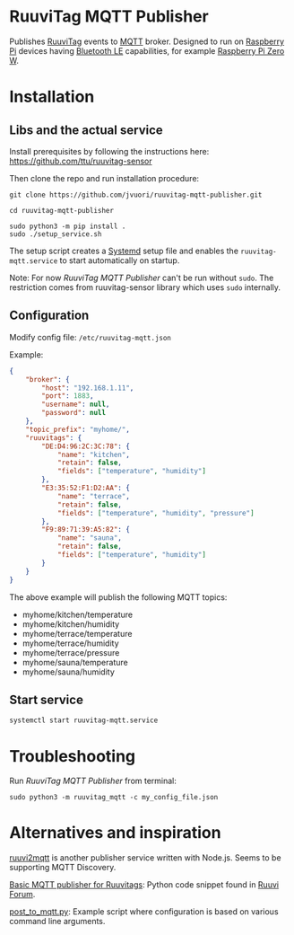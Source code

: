 # RuuviTag MQTT Publisher

Publishes [RuuviTag](https://ruuvi.com/) events to [MQTT](https://mqtt.org/) broker. Designed to run on [Raspberry Pi](https://www.raspberrypi.org/) devices having [Bluetooth LE](https://en.wikipedia.org/wiki/Bluetooth_Low_Energy) capabilities, for example [Raspberry Pi Zero W](https://www.raspberrypi.org/products/raspberry-pi-zero/).

# Installation

## Libs and the actual service

Install prerequisites by following the instructions here:
https://github.com/ttu/ruuvitag-sensor

Then clone the repo and run installation procedure:

    git clone https://github.com/jvuori/ruuvitag-mqtt-publisher.git

    cd ruuvitag-mqtt-publisher

    sudo python3 -m pip install .
    sudo ./setup_service.sh

The setup script creates a [Systemd](https://www.freedesktop.org/wiki/Software/systemd/) setup file and enables the `ruuvitag-mqtt.service` to start automatically on startup.

Note: For now _RuuviTag MQTT Publisher_ can't be run without `sudo`. The restriction comes from ruuvitag-sensor library which uses `sudo` internally.

## Configuration

Modify config file: `/etc/ruuvitag-mqtt.json`

Example:

```json
{
    "broker": {
        "host": "192.168.1.11",
        "port": 1883,
        "username": null,
        "password": null
    },
    "topic_prefix": "myhome/",
    "ruuvitags": {
        "DE:D4:96:2C:3C:78": {
            "name": "kitchen",
            "retain": false,
            "fields": ["temperature", "humidity"]
        },
        "E3:35:52:F1:D2:AA": {
            "name": "terrace",
            "retain": false,
            "fields": ["temperature", "humidity", "pressure"]
        },
        "F9:89:71:39:A5:82": {
            "name": "sauna",
            "retain": false,
            "fields": ["temperature", "humidity"]
        }
    }
}
```

The above example will publish the following MQTT topics:

-   myhome/kitchen/temperature
-   myhome/kitchen/humidity
-   myhome/terrace/temperature
-   myhome/terrace/humidity
-   myhome/terrace/pressure
-   myhome/sauna/temperature
-   myhome/sauna/humidity

## Start service

    systemctl start ruuvitag-mqtt.service

# Troubleshooting

Run _RuuviTag MQTT Publisher_ from terminal:

    sudo python3 -m ruuvitag_mqtt -c my_config_file.json

# Alternatives and inspiration

[ruuvi2mqtt](https://github.com/ppetru/ruuvi2mqtt) is another publisher service written with Node.js. Seems to be supporting MQTT Discovery.

[Basic MQTT publisher for Ruuvitags](https://f.ruuvi.com/t/basic-mqtt-publisher-for-ruuvitags/3978): Python code snippet found in [Ruuvi Forum](https://f.ruuvi.com/).

[post_to_mqtt.py](https://github.com/ttu/ruuvitag-sensor/blob/master/examples/post_to_mqtt.py): Example script where configuration is based on various command line arguments.
